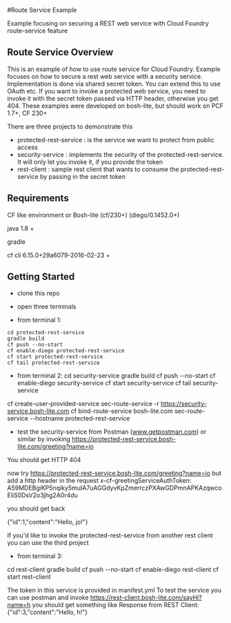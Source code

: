 #Route Service Example 

Example focusing on securing a REST web service with Cloud Foundry route-service feature

## Route Service Overview

This is an example of how to use route service for Cloud Foundry. Example focuses on how to secure a rest web service with 
a security service. Implementation is done via shared secret token. You can extend this to use OAuth etc.
If you want to invoke a protected web service, you need to invoke it with the secret token passed via HTTP header, otherwise you get 404.
These examples were developed on bosh-lite, but should work on PCF 1.7+, CF 230+ 

There are three projects to demonstrate this 

- protected-rest-service : is the service we want to protect from public access
- security-service : implements the security of the protected-rest-service. It will only let you invoke it, if you provide the token
- rest-client : sample rest client that wants to consume the protected-rest-service by passing in the secret token

## Requirements
CF like environment or Bosh-lite (cf/230+) (diego/0.1452.0+)

java 1.8 +

gradle

cf cli 6.15.0+29a6079-2016-02-23 +

## Getting Started

- clone this repo
- open three terminals

- from terminal 1: 
~~~
cd protected-rest-service
gradle build
cf push --no-start
cf enable-diego protected-rest-service
cf start protected-rest-service
cf tail protected-rest-service
~~~

- from terminal 2:
cd security-service
gradle build
cf push --no-start
cf enable-diego security-service
cf start security-service
cf tail security-service


cf create-user-provided-service sec-route-service -r https://security-service.bosh-lite.com
cf bind-route-service bosh-lite.com sec-route-service --hostname protected-rest-service

- test the security-service from Postman (www.getpostman.com) or similar by invoking 
https://protected-rest-service.bosh-lite.com/greeting?name=jo

You should get HTTP 404 

now try 
https://protected-rest-service.bosh-lite.com/greeting?name=jo
but add a http header in the request
x-cf-greetingServiceAuthToken: A59MDEBgiKP5nqiky5muIA7uAGGdyvKpZmerrczPXAwGDPmnAPKAzqwcoEliS0DsV2o3jhg2A0r4du

you should get back 

{"id":1,"content":"Hello, jo!"}


If you'd like to invoke the protected-rest-service from another rest client you can use the third project
- from terminal 3: 

cd rest-client
gradle build 
cf push --no-start
cf enable-diego rest-client
cf start rest-client

The token in this service is provided in manifest.yml To test the service you can use postman and invoke
https://rest-client.bosh-lite.com/sayHi?name=h you should get something like
Response from REST Client:{"id":3,"content":"Hello, h!"}

 





          
